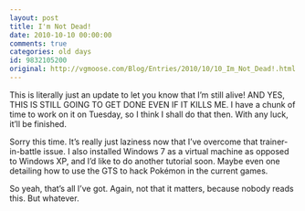 ```yaml
---
layout: post
title: I'm Not Dead!
date: 2010-10-10 00:00:00
comments: true
categories: old days
id: 9832105200
original: http://vgmoose.com/Blog/Entries/2010/10/10_Im_Not_Dead!.html
---
```


This is literally just an update to let you know that I’m still alive! AND YES, THIS IS STILL GOING TO GET DONE EVEN IF IT KILLS ME. I have a chunk of time to work on it on Tuesday, so I think I shall do that then. With any luck, it’ll be finished.

Sorry this time. It’s really just laziness now that I’ve overcome that trainer-in-battle issue. I also installed Windows 7 as a virtual machine as opposed to Windows XP, and I’d like to do another tutorial soon. Maybe even one detailing how to use the GTS to hack Pokémon in the current games.

So yeah, that’s all I’ve got. Again, not that it matters, because nobody reads this. But whatever.
